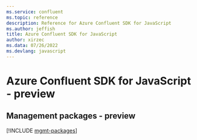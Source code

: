 ```yaml
---
ms.service: confluent
ms.topic: reference
description: Reference for Azure Confluent SDK for JavaScript
ms.author: jeffish
title: Azure Confluent SDK for JavaScript
author: xirzec
ms.data: 07/26/2022
ms.devlang: javascript
---
```

# Azure Confluent SDK for JavaScript - preview

## Management packages - preview
[!INCLUDE [mgmt-packages](confluent-mgmt-index.md)]